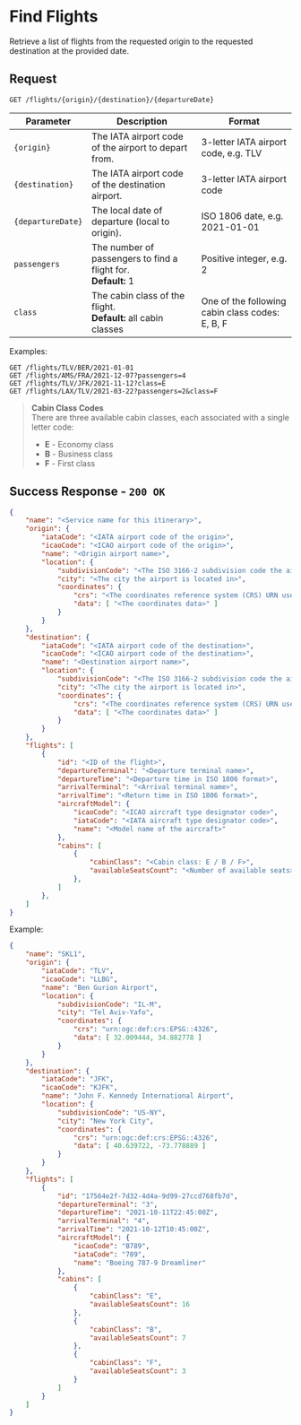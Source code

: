# Find Flights

Retrieve a list of flights from the requested origin to the requested destination at the provided date.

## Request
```http
GET /flights/{origin}/{destination}/{departureDate}
```

| Parameter         | Description                                                        | Format                                          |
| ----------------- | ------------------------------------------------------------------ | ----------------------------------------------- |
| `{origin}`        | The IATA airport code of the airport to depart from.               | 3-letter IATA airport code, e.g. TLV            |
| `{destination}`   | The IATA airport code of the destination airport.                  | 3-letter IATA airport code                      |
| `{departureDate}` | The local date of departure (local to origin).                     | ISO 1806 date, e.g. 2021-01-01                  |
| `passengers`      | The number of passengers to find a flight for. <br> **Default:** 1 | Positive integer, e.g. 2                        |
| `class`           | The cabin class of the flight. <br> **Default:** all cabin classes | One of the following cabin class codes: E, B, F |

Examples:
```http
GET /flights/TLV/BER/2021-01-01
GET /flights/AMS/FRA/2021-12-07?passengers=4
GET /flights/TLV/JFK/2021-11-12?class=E
GET /flights/LAX/TLV/2021-03-22?passengers=2&class=F
```

> **Cabin Class Codes**  
> There are three available cabin classes, each associated with a single letter code:
> - **E** - Economy class
> - **B** - Business class
> - **F** - First class

## Success Response - `200 OK`

```json
{
    "name": "<Service name for this itinerary>",
    "origin": {
        "iataCode": "<IATA airport code of the origin>",
        "icaoCode": "<ICAO airport code of the origin>",
        "name": "<Origin airport name>",
        "location": {
            "subdivisionCode": "<The ISO 3166-2 subdivision code the airport is located in>",
            "city": "<The city the airport is located in>",
            "coordinates": {
                "crs": "<The coordinates reference system (CRS) URN used for the coordinates data, e.g. urn:ogc:def:crs:EPSG::4326>",
                "data": [ "<The coordinates data>" ]
            }
        }
    },
    "destination": {
        "iataCode": "<IATA airport code of the destination>",
        "icaoCode": "<ICAO airport code of the destination>",
        "name": "<Destination airport name>",
        "location": {
            "subdivisionCode": "<The ISO 3166-2 subdivision code the airport is located in>",
            "city": "<The city the airport is located in>",
            "coordinates": {
                "crs": "<The coordinates reference system (CRS) URN used for the coordinates data, e.g. urn:ogc:def:crs:EPSG::4326>",
                "data": [ "<The coordinates data>" ]
            }
        }
    },
    "flights": [
        {
            "id": "<ID of the flight>",
            "departureTerminal": "<Departure terminal name>",
            "departureTime": "<Departure time in ISO 1806 format>",
            "arrivalTerminal": "<Arrival terminal name>",
            "arrivalTime": "<Return time in ISO 1806 format>",
            "aircraftModel": {
                "icaoCode": "<ICAO aircraft type designator code>",
                "iataCode": "<IATA aircraft type designator code>",
                "name": "<Model name of the aircraft>"
            },
            "cabins": [
                {
                    "cabinClass": "<Cabin class: E / B / F>",
                    "availableSeatsCount": "<Number of available seats>"
                },
            ]
        },
    ]
}
```

Example:
```json
{
    "name": "SKL1",
    "origin": {
        "iataCode": "TLV",
        "icaoCode": "LLBG",
        "name": "Ben Gurion Airport",
        "location": {
            "subdivisionCode": "IL-M",
            "city": "Tel Aviv-Yafo",
            "coordinates": {
                "crs": "urn:ogc:def:crs:EPSG::4326",
                "data": [ 32.009444, 34.882778 ]
            }
        }
    },
    "destination": {
        "iataCode": "JFK",
        "icaoCode": "KJFK",
        "name": "John F. Kennedy International Airport",
        "location": {
            "subdivisionCode": "US-NY",
            "city": "New York City",
            "coordinates": {
                "crs": "urn:ogc:def:crs:EPSG::4326",
                "data": [ 40.639722, -73.778889 ]
            }
        }
    },
    "flights": [
        {
            "id": "17564e2f-7d32-4d4a-9d99-27ccd768fb7d",
            "departureTerminal": "3",
            "departureTime": "2021-10-11T22:45:00Z",
            "arrivalTerminal": "4",
            "arrivalTime": "2021-10-12T10:45:00Z",
            "aircraftModel": {
                "icaoCode": "B789",
                "iataCode": "789",
                "name": "Boeing 787-9 Dreamliner"
            },
            "cabins": [
                {
                    "cabinClass": "E",
                    "availableSeatsCount": 16
                },
                {
                    "cabinClass": "B",
                    "availableSeatsCount": 7
                },
                {
                    "cabinClass": "F",
                    "availableSeatsCount": 3
                }
            ]
        }
    ]
}
```
